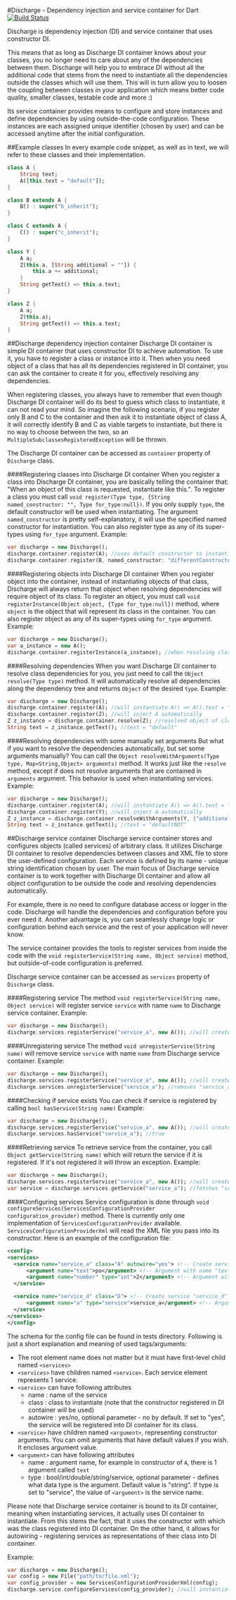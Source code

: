 #Discharge - Dependency injection and service container for Dart
[![Build Status](https://drone.io/github.com/DusanKasan/Discharge/status.png)](https://drone.io/github.com/DusanKasan/Discharge/latest)

Discharge is dependency injection (DI) and service container that uses constructor DI. 

This means that as long as Discharge DI container knows about your classes, you no longer need to care about any of the dependencies between them. Discharge will help you to embrace DI without all the additional code that stems from the need to instantiate all the dependencies outside the classes which will use them. This will in turn allow you to loosen the coupling between classes in your application which means better code quality, smaller classes, testable code and more :) 

Its service container provides means to configure and store instances and define dependencies by using outside-the-code configuration. These instances are each assigned unique identifier (chosen by user) and can be accessed anytime after the initial configuration.

##Example classes
In every example code snippet, as well as in text, we will refer to these classes and their implementation.
````dart
class A {
    String text;
    A([this.text = "default"]);
}

class B extends A {
    B() : super("b_inherit");
}

class C extends A {
    C() : super("c_inherit");
}

class Y {
    A a;
    Z(this.a, [String additional = ""]) {
        this.a += additional;
    }
    String getText() => this.a.text;
}

class Z {
    A a;
    Z(this.a);
    String getText() => this.a.text;
}
````

##Discharge dependency injection container
Discharge DI container is simple DI container that uses constructor DI to achieve automation. To use it, you have to register a class or instance into it. Then when you need object of a class that has all its dependencies registered in DI container, you can ask the container to create it for you, effectively resolving any dependencies.

When registering classes, you always have to remember that even though Discharge DI container will do its best to guess which class to instantiate, it can not read your mind. So imagine the following scenario, if you register only B and C to the container and then ask it to instantiate object of class A, it will correctly identify B and C as viable targets to instantiate, but there is no way to choose between the two, so an `MultipleSubclassesRegisteredException` will be thrown.

The Discharge DI container can be accessed as `container` property of `Discharge` class.

####Registering classes into Discharge DI container
When you register a class into Discharge DI container, you are basically telling the container that: "When an object of this class is requested, instantiate like this.". To register a class you must call `void register(Type type, {String named_constructor: "", Type for_type:null})`. If you only supply `type`, the default constructor will be used when instantiating. The argument `named_constructor` is pretty self-explanatory, it will use the specified named constructor for instantiation. You can also register type as any of its super-types using `for_type` argument. 
Example:
````dart
var discharge = new Discharge();
discharge.container.register(A); //uses default constructor to instantiate object of class A
discharge.container.register(B, named_constructor: "differentConstructor") //uses named constructor B.different constructor to instantiate object of class B
````

####Registering objects into Discharge DI container
When you register object into the container, instead of instantiating objects of that class, Discharge will always return that object when resolving dependencies will require object of its class. To register an object, you must call `void registerInstance(Object object, {Type for_type:null})` method, where `object` is the object that will represent its class in the container. You can also register object as any of its super-types using `for_type` argument. 
Example:
````dart
var discharge = new Discharge();
var a_instance = new A();
discharge.container.registerInstance(a_instance); //when resolving class A, a_instance will be returned
````

####Resolving dependencies
When you want Discharge DI container to resolve class dependencies for you, you just need to call the `Object resolve(Type type)` method. It will automatically resolve all dependencies along the dependency tree and returns `Object` of the desired `type`.
Example:
````dart
var discharge = new Discharge();
discharge.container.register(A); //will instantiate A() => A().text = "default"
discharge.container.register(Z); //will inject A automatically
Z z_instance = discharge.container.resolve(Z); //resolved object of class Z
String text = z_instance.getText(); //text = "default"
````

####Resolving dependencies with some manually set arguments
But what if you want to resolve the dependencies automatically, but set some arguments manually? You can call the `Object resolveWithArguments(Type type, Map<String,Object> arguments)` method. It works just like the `resolve` method, except if does not resolve arguments that are contained in `arguments` argument. This behavior is used when instantiating services.
Example:
````dart
var discharge = new Discharge();
discharge.container.register(A); //will instantiate A() => A().text = "default"
discharge.container.register(Y); //will inject A automatically
Z z_instance = discharge.container.resolveWithArguments(Y, {"additional": "NOT"});
String text = z_instance.getText(); //text = "defaultNOT"
````

##Discharge service container
Discharge service container stores and configures objects (called services) of arbitrary class. It utilizes Discharge DI container to resolve dependencies between classes and XML file to store the user-defined configuration. Each service is defined by its name - unique string identification chosen by user. The main focus of Discharge service container is to work together with Discharge DI container and allow all object configuration to be outside the code and resolving dependencies automatically.

For example, there is no need to configure database access or logger in the code. Discharge will handle the dependencies and configuration before you ever need it. Another advantage is, you can seamlessly change logic or configuration behind each service and the rest of your application will never know.

The service container provides the tools to register services from inside the code with the `void registerService(String name, Object service)` method, but outside-of-code configuration is preferred.

Discharge service container can be accessed as `services` property of `Discharge` class.

####Registering service
The method `void registerService(String name, Object service)` will register service `service` with name `name` to Discharge service container.
Example:
````dart
var discharge = new Discharge();
discharge.services.registerService("service_a", new A()); //will create new service named "service_a" by instantiating A
````

####Unregistering service
The method `void unregisterService(String name)` will remove service `service` with name `name` from Discharge service container.
Example:
````dart
var discharge = new Discharge();
discharge.services.registerService("service_a", new A()); //will create new service named "service_a" by instantiating A
discharge.services.unregisterService("service_a"); //removes "service_a" from service container
````

####Checking if service exists
You can check if service is registered by calling `bool hasService(String name)`
Example:
````dart
var discharge = new Discharge();
discharge.services.registerService("service_a", new A()); //will create new service named "service_a" by instantiating A
discharge.services.hasService("service_a"); //true
````

####Retrieving service
To retrieve service from the container, you call `Object getService(String name)` which will return the service if it is registered. If it's not registered it will throw an exception.
Example:
````dart
var discharge = new Discharge();
discharge.services.registerService("service_a", new A()); //will create new service named "service_a" by instantiating A
var service = discharge.services.getService("service_a"); //fetches "service_a" from service container
````

####Configuring services
Service configuration is done through `void configureServices(ServicesConfigurationProvider configuration_provider)` method. There is currently only one implementation of `ServicesConfigurationProvider` available. `ServicesConfigurationProviderXml` will read the XML file you pass into its constructor.
Here is an example of the configuration file:
````xml
<config>
<services>
  <service name="service_a" class="A" autowire="yes"> <!-- Create service "service_a" by instantiating object of class A, then autowires it to DI container. -->
      <argument name="text">po</argument> <!-- Argument with name "text" equals "po". Argument type is omitted so defaults to string. -->
      <argument name="number" type="int">2</argument> <!-- Argument with name "text" equals "po". Argument type is integer. -->
  </service>

  <service name="service_d" class="D"> <!-- Create service "service_d" by instantiating object of class D, do not autowire. -->
      <argument name="a" type="service">service_a</argument> <!-- Argument with name "a" references service "service_a" -->
  </service>
</services>
</config>
````

The schema for the config file can be found in tests directory. Following is just a short explanation and meaning of used tags/arguments:
- The root element name does not matter but it must have first-level child named `<services>`
- `<services>` have children named `<service>`. Each service element represents 1 service.
- `<service>` can have following attributes
    - name : name of the service
    - class : class to instantiate (note that the constructor registered in DI container will be used)
    - autowire : yes/no, optional parameter - no by default. If set to "yes", the service will be registered into DI container for its class.
- `<service>` have children named `<argument>`, representing constructor arguments. You can omit arguments that have default values if you wish. It encloses argument value.
- `<argument>` can have following attributes
    - name : argument name, for example in constructor of `A`, there is 1 argument called `text`
    - type : bool/int/double/string/service, optional parameter - defines what data type is the argument. Default value is "string". If type is set to "service", the value of `<argument>` is the service name.
    
Please note that Discharge service container is bound to its DI container, meaning when instantiating services, it actually uses DI container to instantiate. From this stems the fact, that it uses the constructor with which was the class registered into DI container. On the other hand, it allows for autowiring - registering services as representations of their class into DI container.

Example:
````dart
var discharge = new Discharge();
var config = new File("path/to/file.xml");
var config_provider = new ServicesConfigurationProviderXml(config);
discharge.service.configureServices(config_provider); //will instantiate services according to config file
````